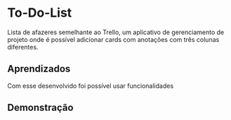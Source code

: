 # To-Do-List
  Lista de afazeres semelhante ao Trello, um aplicativo de gerenciamento de projeto onde é possível adicionar cards com anotações com três colunas diferentes.
## Aprendizados
<p> Com esse desenvolvido foi possível usar funcionalidades</p>

## Demonstração
